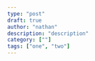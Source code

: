 ```yaml
---
type: "post"
draft: true
author: "nathan"
description: "description"
category: [""]
tags: ["one", "two"]
---
```

